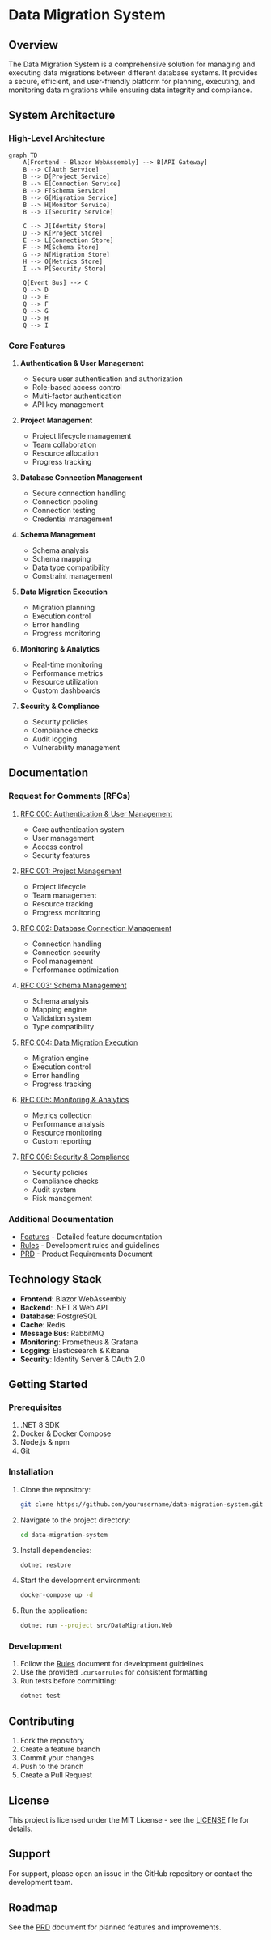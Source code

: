 # Data Migration System

## Overview
The Data Migration System is a comprehensive solution for managing and executing data migrations between different database systems. It provides a secure, efficient, and user-friendly platform for planning, executing, and monitoring data migrations while ensuring data integrity and compliance.

## System Architecture

### High-Level Architecture
```mermaid
graph TD
    A[Frontend - Blazor WebAssembly] --> B[API Gateway]
    B --> C[Auth Service]
    B --> D[Project Service]
    B --> E[Connection Service]
    B --> F[Schema Service]
    B --> G[Migration Service]
    B --> H[Monitor Service]
    B --> I[Security Service]
    
    C --> J[Identity Store]
    D --> K[Project Store]
    E --> L[Connection Store]
    F --> M[Schema Store]
    G --> N[Migration Store]
    H --> O[Metrics Store]
    I --> P[Security Store]
    
    Q[Event Bus] --> C
    Q --> D
    Q --> E
    Q --> F
    Q --> G
    Q --> H
    Q --> I
```

### Core Features
1. **Authentication & User Management**
   - Secure user authentication and authorization
   - Role-based access control
   - Multi-factor authentication
   - API key management

2. **Project Management**
   - Project lifecycle management
   - Team collaboration
   - Resource allocation
   - Progress tracking

3. **Database Connection Management**
   - Secure connection handling
   - Connection pooling
   - Connection testing
   - Credential management

4. **Schema Management**
   - Schema analysis
   - Schema mapping
   - Data type compatibility
   - Constraint management

5. **Data Migration Execution**
   - Migration planning
   - Execution control
   - Error handling
   - Progress monitoring

6. **Monitoring & Analytics**
   - Real-time monitoring
   - Performance metrics
   - Resource utilization
   - Custom dashboards

7. **Security & Compliance**
   - Security policies
   - Compliance checks
   - Audit logging
   - Vulnerability management

## Documentation

### Request for Comments (RFCs)
1. [RFC 000: Authentication & User Management](RFCs/000-authentication.md)
   - Core authentication system
   - User management
   - Access control
   - Security features

2. [RFC 001: Project Management](RFCs/001-project-management.md)
   - Project lifecycle
   - Team management
   - Resource tracking
   - Progress monitoring

3. [RFC 002: Database Connection Management](RFCs/002-database-connection.md)
   - Connection handling
   - Connection security
   - Pool management
   - Performance optimization

4. [RFC 003: Schema Management](RFCs/003-schema-management.md)
   - Schema analysis
   - Mapping engine
   - Validation system
   - Type compatibility

5. [RFC 004: Data Migration Execution](RFCs/004-data-migration.md)
   - Migration engine
   - Execution control
   - Error handling
   - Progress tracking

6. [RFC 005: Monitoring & Analytics](RFCs/005-monitoring.md)
   - Metrics collection
   - Performance analysis
   - Resource monitoring
   - Custom reporting

7. [RFC 006: Security & Compliance](RFCs/006-security.md)
   - Security policies
   - Compliance checks
   - Audit system
   - Risk management

### Additional Documentation
- [Features](Features.md) - Detailed feature documentation
- [Rules](Rules.md) - Development rules and guidelines
- [PRD](PRD.md) - Product Requirements Document

## Technology Stack
- **Frontend**: Blazor WebAssembly
- **Backend**: .NET 8 Web API
- **Database**: PostgreSQL
- **Cache**: Redis
- **Message Bus**: RabbitMQ
- **Monitoring**: Prometheus & Grafana
- **Logging**: Elasticsearch & Kibana
- **Security**: Identity Server & OAuth 2.0

## Getting Started

### Prerequisites
1. .NET 8 SDK
2. Docker & Docker Compose
3. Node.js & npm
4. Git

### Installation
1. Clone the repository:
   ```bash
   git clone https://github.com/yourusername/data-migration-system.git
   ```

2. Navigate to the project directory:
   ```bash
   cd data-migration-system
   ```

3. Install dependencies:
   ```bash
   dotnet restore
   ```

4. Start the development environment:
   ```bash
   docker-compose up -d
   ```

5. Run the application:
   ```bash
   dotnet run --project src/DataMigration.Web
   ```

### Development
1. Follow the [Rules](Rules.md) document for development guidelines
2. Use the provided `.cursorrules` for consistent formatting
3. Run tests before committing:
   ```bash
   dotnet test
   ```

## Contributing
1. Fork the repository
2. Create a feature branch
3. Commit your changes
4. Push to the branch
5. Create a Pull Request

## License
This project is licensed under the MIT License - see the [LICENSE](LICENSE) file for details.

## Support
For support, please open an issue in the GitHub repository or contact the development team.

## Roadmap
See the [PRD](PRD.md) document for planned features and improvements. 